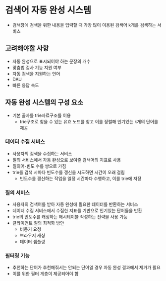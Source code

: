 # 검색어 자동 완성 시스템

- 검색창에 검색을 위한 내용을 입력할 때 가장 많이 이용된 검색어 k개를 검색하는 서비스

## 고려해야할 사항

- 자동 완성으로 표시되어야 하는 문장의 개수
- 맞춤법 검사 기능 지원 여부
- 자동 검색을 지원하는 언어
- DAU
- 빠른 응답 속도

## 자동 완성 시스템의 구성 요소

- 기본 골자를 trie자료구조를 이용
  - trie구조로 찾을 수 있는 유효 노드를 찾고 이를 정렬해 인기있는 k개의 단어를 제공

### 데이터 수집 서비스

- 사용자의 검색을 수집하는 서비스
- 질의 서비스에서 자동 완성으로 보여줄 검색어의 지표로 사용
- 질의어-빈도 수를 쌍으로 가짐
- trie를 검색 시마다 빈도수를 갱신을 시도하면 시간이 오래 걸림
  - 빈도수를 갱신하는 작업을 일정 시간마다 수행하고, 이를 trie에 저장

### 질의 서비스

- 사용자의 검색어를 받아 자동 완성에 필요한 데이터를 반환하는 서비스
- 데이터 수집 서비스에서 수집한 지표를 기반으로 인기있는 단어들을 반환
- trie의 빈도수를 캐싱하는 해시테이블 작성하는 전략을 사용 가능
- 클라이언트 질의 최적화 방안
  - 비동기 요청
  - 브라우저 캐싱
  - 데이터 샘플링

### 필터링 기능

- 추천하는 단어가 추천해줘서는 안되는 단어일 경우 자동 완성 결과에서 제거가 필요
- 이를 위한 필터 계층이 제공되어야 함